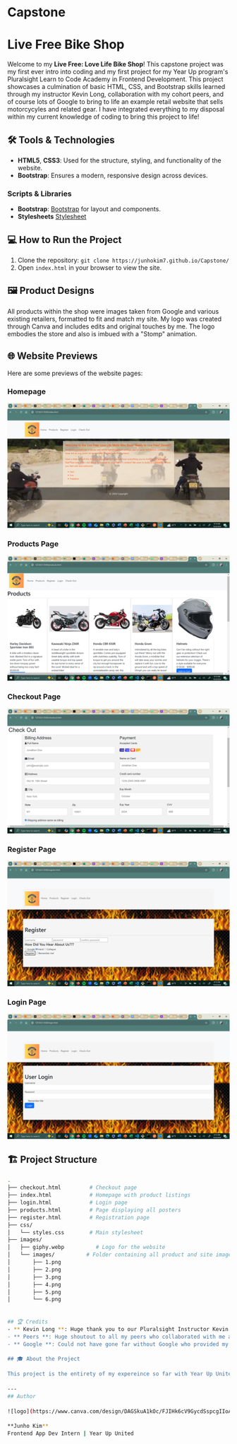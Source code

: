 # Capstone
# Live Free Bike Shop

Welcome to my **Live Free: Love Life Bike Shop**! This capstone project was my first ever intro into coding and my first project for my Year Up program's Pluralsight Learn to Code Academy in Frontend Development. This project showcases a culmination of basic HTML, CSS, and Bootstrap skills learned through my instructor Kevin Long, collaboration with my cohort peers, and of course lots of Google to bring to life an example retail website that sells motorcycyles and related gear. I have integrated everything to my disposal within my current knowledge of coding to bring this project to life!

## 🛠️ Tools & Technologies

- **HTML5**, **CSS3**: Used for the structure, styling, and functionality of the website.
- **Bootstrap**: Ensures a modern, responsive design across devices.


### Scripts & Libraries
- **Bootstrap**: [Bootstrap](https://stackpath.bootstrapcdn.com/bootstrap/4.5.2/css/bootstrap.min.css) for layout and components.
- **Stylesheets** [Stylesheet](https://cdnjs.cloudflare.com/ajax/libs/font-awesome/4.7.0/css/font-awesome.min.css)

## 💻 How to Run the Project

1. Clone the repository: `git clone https://junhokim7.github.io/Capstone/`
2. Open `index.html` in your browser to view the site.


## 🖼️ Product Designs

All products within the shop were images taken from Google and various existing retailers, formatted to fit and match my site. My logo was created through Canva and includes edits and original touches by me. The logo embodies the store and also is imbued with a "Stomp" animation. 

## 🌐 Website Previews

Here are some previews of the website pages:

### Homepage

<img src="screenshots/preview/screenshots/home.png" alt="Homepage">

### Products Page
<img src="screenshots/preview/screenshots/product.png" alt="Products">

### Checkout Page
<img src="screenshots/preview/screenshots/checkout.png" alt="Checkout">

### Register Page
<img src="screenshots/preview/screenshots/register.png" alt="Register">

### Login Page
<img src="screenshots/preview/screenshots/login.png" alt="Login">



## 🏗️ Project Structure

```bash
.
├── checkout.html         # Checkout page
├── index.html            # Homepage with product listings
├── login.html            # Login page
├── products.html         # Page displaying all posters
├── register.html         # Registration page
├── css/
│   └── styles.css        # Main stylesheet
├── images/
│   ├── giphy.webp          # Logo for the website
│   └── images/          # Folder containing all product and site images
│       ├── 1.png
│       ├── 2.png
│       ├── 3.png
│       ├── 4.png
│       ├── 5.png
│       └── 6.png


## 🏆 Credits
- ** Kevin Long **: Huge thank you to our Pluralsight Instructor Kevin for teaching us everything we know to this point. Kevin's patience and extensive knowledge allowed me to get help, troubleshoot, and add vital points to my project 
- ** Peers **: Huge shoutout to all my peers who collaborated with me and also taught me many things: Thounny Keo, Jalen Battle
- ** Google **: Could not have gone far without Google who provided my images, logo, and browsers that let me look up resources to learn different skills and information

## 🎓 About the Project

This project is the entirety of my expereince so far with Year Up United’s Frontend App Dev program and Pluralsight's Learn to Code Academy. It combines **HTML/CSS** and **Bootstrap** to create a amatuer webpage that showcases my current level and skills in coding. Definitely more to come as I continue learing and progress!

---
## Author

![logo](https://www.canva.com/design/DAGSkuA1kOc/FJIHk6cV9GycdSspcgIIoA/edit)

**Junho Kim**  
Frontend App Dev Intern | Year Up United